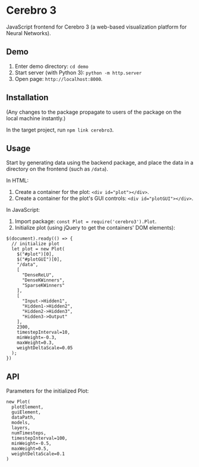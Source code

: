 # Cerebro 3

JavaScript frontend for Cerebro 3 (a web-based visualization platform for Neural Networks).

## Demo

1. Enter demo directory: `cd demo`
2. Start server (with Python 3): `python -m http.server`
3. Open page: `http://localhost:8000`.

## Installation

(Any changes to the package propagate to users of the package on the local machine instantly.)

In the target project, run `npm link cerebro3`.

## Usage

Start by generating data using the backend package, and place the data in a directory on the frontend (such as `/data`).

In HTML:

1. Create a container for the plot: `<div id="plot"></div>`.
1. Create a container for the plot's GUI controls: `<div id="plotGUI"></div>`.

In JavaScript:

1. Import package: `const Plot = require('cerebro3').Plot`.
2. Initialize plot (using jQuery to get the containers' DOM elements):

```
$(document).ready(() => {
  // initialize plot
  let plot = new Plot(
    $("#plot")[0],
    $("#plotGUI")[0],
    "/data",
    [
      "DenseReLU",
      "DenseKWinners",
      "SparseKWinners"
    ],
    [
      "Input->Hidden1",
      "Hidden1->Hidden2",
      "Hidden2->Hidden3",
      "Hidden3->Output"
    ],
    2300,
    timestepInterval=10,
    minWeight=-0.3,
    maxWeight=0.3,
    weightDeltaScale=0.05
  );
})
```

## API

Parameters for the initialized Plot:

```
new Plot(
  plotElement,
  guiElement,
  dataPath,
  models,
  layers,
  numTimesteps,
  timestepInterval=100,
  minWeight=-0.5,
  maxWeight=0.5,
  weightDeltaScale=0.1
)
```
